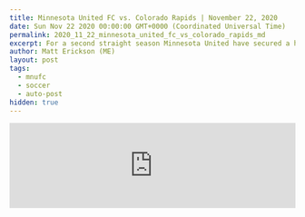 ```yaml
---
title: Minnesota United FC vs. Colorado Rapids | November 22, 2020
date: Sun Nov 22 2020 00:00:00 GMT+0000 (Coordinated Universal Time)
permalink: 2020_11_22_minnesota_united_fc_vs_colorado_rapids_md
excerpt: For a second straight season Minnesota United have secured a home Audi MLS Cup Playoffs game, with the Loons seeking their first postseason win against a Colorado Rapids side eager to play the underdog role in a Round One showdown at Allianz Field Nov. 22.
author: Matt Erickson (ME)
layout: post
tags:
  - mnufc
  - soccer
  - auto-post
hidden: true
---
```

<div class='soccer-video-wrapper'>
    <iframe class='soccer-video' width='100%' height='auto' frameborder='0' allowfullscreen src='https://www.mnufc.com/iframe-video?brightcove_id=6211628378001&brightcove_player_id=default&brightcove_account_id=5534894110001'></iframe>
  </div>